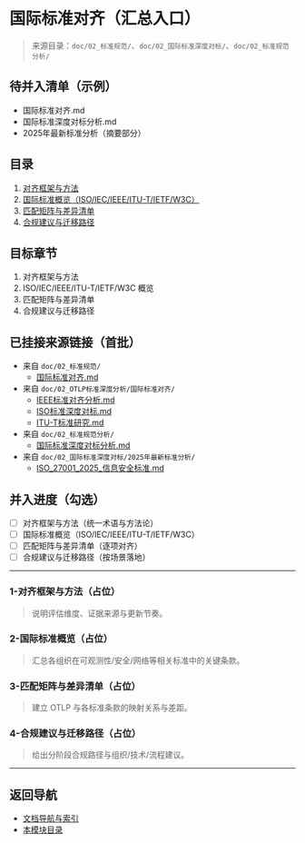 # 国际标准对齐（汇总入口）

> 来源目录：`doc/02_标准规范/`、`doc/02_国际标准深度对标/`、`doc/02_标准规范分析/`

## 待并入清单（示例）

- 国际标准对齐.md
- 国际标准深度对标分析.md
- 2025年最新标准分析（摘要部分）

## 目录

1. [对齐框架与方法](#1-对齐框架与方法)
2. [国际标准概览（ISO/IEC/IEEE/ITU-T/IETF/W3C）](#2-国际标准概览isoiecieeeitu-tietf-w3c)
3. [匹配矩阵与差异清单](#3-匹配矩阵与差异清单)
4. [合规建议与迁移路径](#4-合规建议与迁移路径)

## 目标章节

1. 对齐框架与方法
2. ISO/IEC/IEEE/ITU-T/IETF/W3C 概览
3. 匹配矩阵与差异清单
4. 合规建议与迁移路径

## 已挂接来源链接（首批）

- 来自 `doc/02_标准规范/`
  - [国际标准对齐.md](../02_标准规范/国际标准对齐.md)
- 来自 `doc/02_OTLP标准深度分析/国际标准对齐/`
  - [IEEE标准对齐分析.md](../02_OTLP标准深度分析/国际标准对齐/IEEE标准对齐分析.md)
  - [ISO标准深度对标.md](../02_OTLP标准深度分析/国际标准对齐/ISO标准深度对标.md)
  - [ITU-T标准研究.md](../02_OTLP标准深度对标/国际标准对齐/ITU-T标准研究.md)
- 来自 `doc/02_标准规范分析/`
  - [国际标准深度对标分析.md](../02_标准规范分析/国际标准深度对标分析.md)
- 来自 `doc/02_国际标准深度对标/2025年最新标准分析/`
  - [ISO_27001_2025_信息安全标准.md](../02_国际标准深度对标/2025年最新标准分析/ISO_27001_2025_信息安全标准.md)

## 并入进度（勾选）

- [ ] 对齐框架与方法（统一术语与方法论）
- [ ] 国际标准概览（ISO/IEC/IEEE/ITU-T/IETF/W3C）
- [ ] 匹配矩阵与差异清单（逐项对齐）
- [ ] 合规建议与迁移路径（按场景落地）

---

### 1-对齐框架与方法（占位）
>
> 说明评估维度、证据来源与更新节奏。

### 2-国际标准概览（占位）
>
> 汇总各组织在可观测性/安全/网络等相关标准中的关键条款。

### 3-匹配矩阵与差异清单（占位）
>
> 建立 OTLP 与各标准条款的映射关系与差距。

### 4-合规建议与迁移路径（占位）
>
> 给出分阶段合规路径与组织/技术/流程建议。

---

## 返回导航

- [文档导航与索引](../00_总览与导航/文档导航与索引.md)
- [本模块目录](./README.md)
